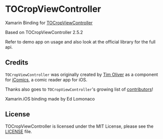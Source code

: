 # TOCropViewController
Xamarin Binding for [TOCropViewController](https://github.com/TimOliver/TOCropViewController)

Based on TOCropViewController 2.5.2

Refer to demo app on usage and also look at the official library for the full api.

## Credits

`TOCropViewController` was originally created by [Tim Oliver](http://twitter.com/TimOliverAU) as a component for [iComics](http://icomics.co), a comic reader app for iOS.

Thanks also goes to `TOCropViewController`'s growing list of [contributors](https://github.com/TimOliver/TOCropViewController/graphs/contributors)!

Xamarin.iOS binding made by Ed Lomonaco

## License
TOCropViewController is licensed under the MIT License, please see the [LICENSE](LICENSE) file.